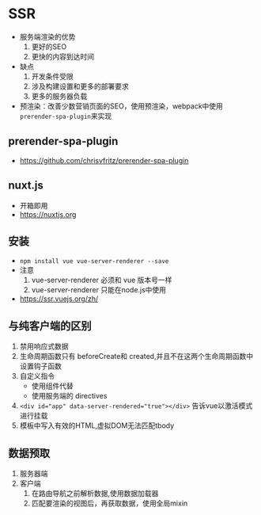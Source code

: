 # SSR

- 服务端渲染的优势
    1. 更好的SEO
    1. 更快的内容到达时间
- 缺点
    1. 开发条件受限
    1. 涉及构建设置和更多的部署要求
    1. 更多的服务器负载
- 预渲染：改善少数营销页面的SEO，使用预渲染，webpack中使用`prerender-spa-plugin`来实现

## prerender-spa-plugin

- https://github.com/chrisvfritz/prerender-spa-plugin

## nuxt.js

- 开箱即用 
- https://nuxtjs.org

## 安装

- `npm install vue vue-server-renderer --save`
- 注意
    1. vue-server-renderer 必须和 vue 版本号一样
    2. vue-server-renderer 只能在node.js中使用
- https://ssr.vuejs.org/zh/

## 与纯客户端的区别

1. 禁用响应式数据
2. 生命周期函数只有 beforeCreate和 created,并且不在这两个生命周期函数中设置钩子函数
3. 自定义指令
    - 使用组件代替
    - 使用服务端的 directives
4. `<div id="app" data-server-rendered="true"></div>`  告诉vue以激活模式进行挂载
5. 模板中写入有效的HTML,虚拟DOM无法匹配tbody

## 数据预取

1. 服务器端
2. 客户端
    1. 在路由导航之前解析数据,使用数据加载器
    2. 匹配要渲染的视图后，再获取数据，使用全局mixin

